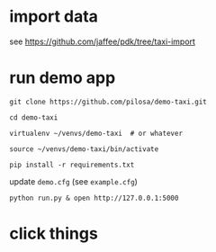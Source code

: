 # import data
see https://github.com/jaffee/pdk/tree/taxi-import


# run demo app
`git clone https://github.com/pilosa/demo-taxi.git`

`cd demo-taxi`

`virtualenv ~/venvs/demo-taxi  # or whatever`

`source ~/venvs/demo-taxi/bin/activate`

`pip install -r requirements.txt`

update `demo.cfg` (see `example.cfg`)

`python run.py & open http://127.0.0.1:5000`

# click things